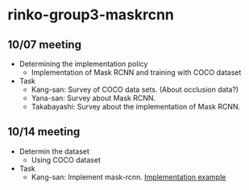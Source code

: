 # rinko-group3-maskrcnn
## 10/07 meeting
- Determining the implementation policy
    - Implementation of Mask RCNN and training with COCO dataset
- Task
    - Kang-san: Survey of COCO data sets. (About occlusion data?)
    - Yana-san: Survey about Mask RCNN.
    - Takabayashi: Survey about the implementation of Mask RCNN.

## 10/14 meeting
- Determin the dataset
    - Using COCO dataset
- Task
    - Kang-san: Implement mask-rcnn. [Implementation example](https://github.com/open-mmlab/mmdetection)